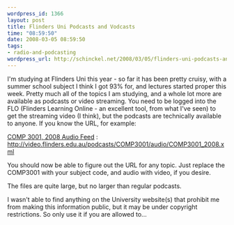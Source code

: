 ```yaml
--- 
wordpress_id: 1366
layout: post
title: Flinders Uni Podcasts and Vodcasts
time: "08:59:50"
date: 2008-03-05 08:59:50
tags: 
- radio-and-podcasting
wordpress_url: http://schinckel.net/2008/03/05/flinders-uni-podcasts-and-vodcasts/
---
```

I'm studying at Flinders Uni this year - so far it has been pretty cruisy, with a summer school subject I think I got 93% for, and lectures started proper this week. Pretty much all of the topics I am studying, and a whole lot more are available as podcasts or video streaming. You need to be logged into the FLO (Flinders Learning Online - an excellent tool, from what I've seen) to get the streaming video (I think), but the podcasts are technically available to anyone. If you know the URL, for example:

[COMP 3001, 2008 Audio Feed][1] : http://video.flinders.edu.au/podcasts/COMP3001/audio/COMP3001_2008.xml  


You should now be able to figure out the URL for any topic. Just replace the COMP3001 with your subject code, and audio with video, if you desire.  


The files are quite large, but no larger than regular podcasts.

I wasn't able to find anything on the University website(s) that prohibit me from making this information public, but it may be under copyright restrictions. So only use it if you are allowed to...

   [1]: http://video.flinders.edu.au/podcasts/COMP3001/audio/COMP3001_2008.xml

